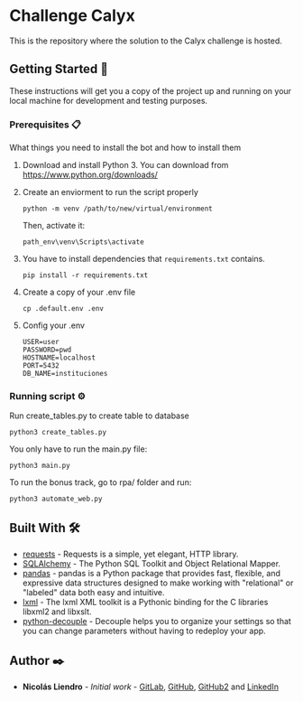 # Challenge Calyx

This is the repository where the solution to the Calyx challenge is hosted.

## Getting Started 🚀

These instructions will get you a copy of the project up and running on your local machine for development and testing purposes.

### Prerequisites 📋

What things you need to install the bot and how to install them
1. Download and install Python 3. You can download from https://www.python.org/downloads/

2. Create an enviorment to run the script properly

    ```
    python -m venv /path/to/new/virtual/environment
    ```
    Then, activate it:
    ```
    path_env\venv\Scripts\activate
    ```    
3. You have to install dependencies that ```requirements.txt``` contains.

    ```
    pip install -r requirements.txt
    ```

4. Create a copy of your .env file

    ```
    cp .default.env .env
    ```
5. Config your .env 
    ```
    USER=user
    PASSWORD=pwd
    HOSTNAME=localhost
    PORT=5432
    DB_NAME=instituciones
    ```

### Running script ⚙️

Run create_tables.py to create table to database

```
python3 create_tables.py
```

You only have to run the main.py file:

```
python3 main.py
```

To run the bonus track, go to rpa/ folder and run:


```
python3 automate_web.py
```

## Built With 🛠️

- [requests](https://docs.python-requests.org/en/latest/) - Requests is a simple, yet elegant, HTTP library.
- [SQLAlchemy](https://www.sqlalchemy.org/) - The Python SQL Toolkit and Object Relational Mapper.
- [pandas](https://pandas.pydata.org/) - pandas is a Python package that provides fast, flexible, and expressive data structures designed to make working with "relational" or "labeled" data both easy and intuitive.
- [lxml](https://lxml.de/) - The lxml XML toolkit is a Pythonic binding for the C libraries libxml2 and libxslt.
- [python-decouple](https://github.com/henriquebastos/python-decouple/) - Decouple helps you to organize your settings so that you can change parameters without having to redeploy your app.
## Author ✒️

- **Nicolás Liendro** - _Initial work_ - [GitLab](https://gitlab.com/NicoLiendro14),
  [GitHub](https://github.com/NicoLiendro14),
  [GitHub2](https://github.com/NicoLiendro10) and
  [LinkedIn](https://www.linkedin.com/in/nicolas-liendro/)